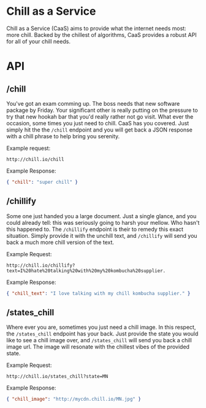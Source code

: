 # Chill as a Service
Chill as a Service (CaaS) aims to provide what the internet needs most: more chill. 
Backed by the chillest of algorithms, CaaS provides a robust API for all of your chill 
needs.

# API
## /chill
You've got an exam comming up. The boss needs that new software package
by Friday. Your significant other is really putting on the pressure
to try that new hookah bar that you'd really rather not go visit. What
ever the occasion, some times you just need to chill. CaaS has you 
covered. Just simply hit the the `/chill` endpoint and you will get 
back a JSON response with a chill phrase to help bring you serenity.

Example request:
```
http://chill.io/chill
```

Example Response:
```json
{ "chill": "super chill" }
```

## /chillify
Some one just handed you a large document. Just a single glance, and you could
already tell: this was seriously going to harsh your mellow. Who hasn't this 
happened to. The `/chillify` endpoint is their to remedy this exact situation.
Simply provide it with the unchill text, and `/chillify` will send you back
a much more chill version of the text.

Example Request:
```
http://chill.io/chillify?text=I%20hate%20talking%20with%20my%20kombucha%20supplier.
```

Example Response:
```json
{ "chill_text": "I love talking with my chill kombucha supplier." }
```

## /states_chill
Where ever you are, sometimes you just need a chill image. In this respect,
the `/states_chill` endpoint has your back. Just provide the state you would
like to see a chill image over, and `/states_chill` will send you back a chill
image url. The image will resonate with the chillest vibes of the provided
state.

Example Request:
```
http://chill.io/states_chill?state=MN
```

Example Response:
```json
{ "chill_image": "http://mycdn.chill.io/MN.jpg" }
```
